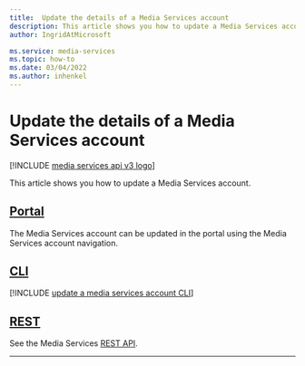 ```yaml
---
title:  Update the details of a Media Services account
description: This article shows you how to update a Media Services account.
author: IngridAtMicrosoft

ms.service: media-services
ms.topic: how-to
ms.date: 03/04/2022
ms.author: inhenkel
---
```

# Update the details of a Media Services account

[!INCLUDE [media services api v3 logo](./includes/v3-hr.md)]

This article shows you how to update a Media Services account.

## [Portal](#tab/portal/)

The Media Services account can be updated in the portal using the Media Services account navigation.

## [CLI](#tab/cli/)

[!INCLUDE [update a media services account CLI](./includes/task-update-media-services-account-cli.md)]

## [REST](#tab/rest/)

See the Media Services [REST API](/rest/api/media/mediaservices/update).

---
